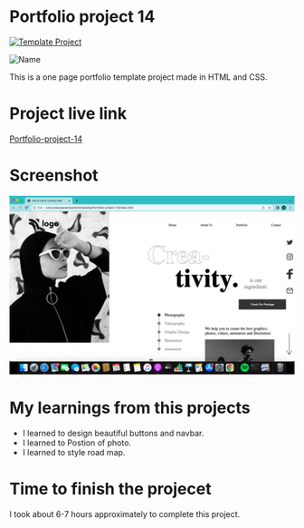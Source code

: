 # Portfolio project 14

[![Template Project](https://img.shields.io/badge/Technologies%20-HTML%2FCSS-brightgreen)](http://www.gnu.org/licenses/agpl-3.0)

![Name](https://img.shields.io/badge/Param-Dave-success)

This is a one page portfolio template project made in HTML and CSS.

# Project live link

[Portfolio-project-14](https://subtle-axolotl-f121e3.netlify.app)

# Screenshot

![Screenshot](./14.1.png)

# My learnings from this projects

- I learned to design beautiful buttons and navbar.
- I learned to Postion of photo.
- I learned to style road map.



# Time to finish the projecet

I took about 6-7 hours approximately to complete this project.
